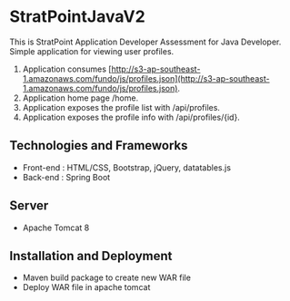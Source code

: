 # StratPointJavaV2
This is StratPoint Application Developer Assessment for Java Developer. Simple application for viewing user profiles.

1. Application consumes [http://s3-ap-southeast-1.amazonaws.com/fundo/js/profiles.json](http://s3-ap-southeast-1.amazonaws.com/fundo/js/profiles.json).
2. Application home page /home.
3. Application exposes the profile list with /api/profiles.
4. Application exposes the profile info with /api/profiles/{id}. 

## Technologies and Frameworks
* Front-end : HTML/CSS, Bootstrap, jQuery, datatables.js
* Back-end  : Spring Boot

## Server
* Apache Tomcat 8

## Installation and Deployment
* Maven build package to create new WAR file
* Deploy WAR file in apache tomcat